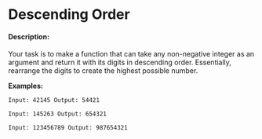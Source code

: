 # Descending Order
#### Description:

Your task is to make a function that can take any non-negative integer as an argument and return it with its digits in descending order. Essentially, rearrange the digits to create the highest possible number.

**Examples:**

    Input: 42145 Output: 54421

    Input: 145263 Output: 654321

    Input: 123456789 Output: 987654321